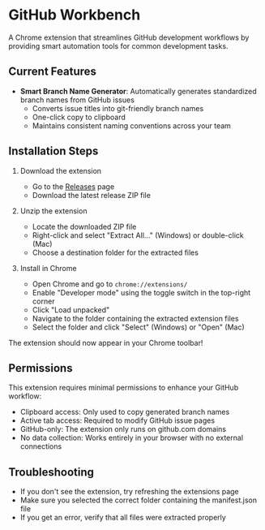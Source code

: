 # GitHub Workbench

A Chrome extension that streamlines GitHub development workflows by providing smart automation tools for common development tasks.

## Current Features

- **Smart Branch Name Generator**: Automatically generates standardized branch names from GitHub issues
  - Converts issue titles into git-friendly branch names
  - One-click copy to clipboard
  - Maintains consistent naming conventions across your team

## Installation Steps

1. Download the extension
   - Go to the [Releases](https://github.com/yourusername/yourrepo/releases) page
   - Download the latest release ZIP file

2. Unzip the extension
   - Locate the downloaded ZIP file
   - Right-click and select "Extract All..." (Windows) or double-click (Mac)
   - Choose a destination folder for the extracted files

3. Install in Chrome
   - Open Chrome and go to `chrome://extensions/`
   - Enable "Developer mode" using the toggle switch in the top-right corner
   - Click "Load unpacked"
   - Navigate to the folder containing the extracted extension files
   - Select the folder and click "Select" (Windows) or "Open" (Mac)

The extension should now appear in your Chrome toolbar!

## Permissions

This extension requires minimal permissions to enhance your GitHub workflow:

- Clipboard access: Only used to copy generated branch names
- Active tab access: Required to modify GitHub issue pages
- GitHub-only: The extension only runs on github.com domains
- No data collection: Works entirely in your browser with no external connections

## Troubleshooting

- If you don't see the extension, try refreshing the extensions page
- Make sure you selected the correct folder containing the manifest.json file
- If you get an error, verify that all files were extracted properly
